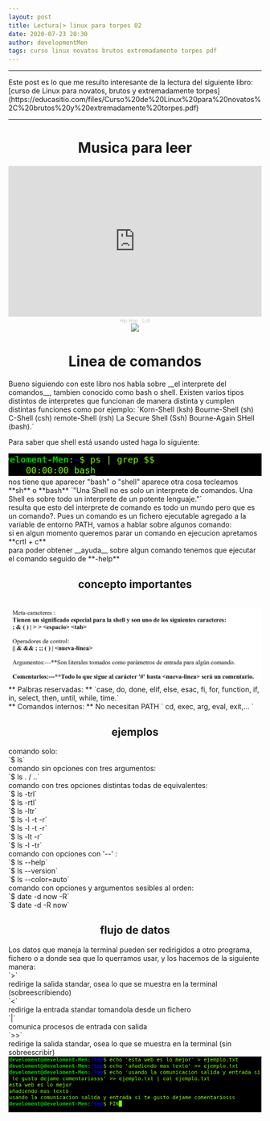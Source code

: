 ```yaml
---
layout: post
title: Lectura|> linux para torpes 02
date: 2020-07-23 20:30
author: developmentMen
tags: curso linux novatos brutos extremadamente torpes pdf
---
```

<hr>
Este post es lo que me resulto interesante de la lectura del siguiente libro:
<br>
[curso de Linux para novatos, brutos y extremadamente torpes](https://educasitio.com/files/Curso%20de%20Linux%20para%20novatos%2C%20brutos%20y%20extremadamente%20torpes.pdf)
<br>
<hr>
<div style="text-align: center;">
	<h1>Musica para leer</h1>
	<iframe width="100%" height="300" scrolling="no" frameborder="no" allow="autoplay" src="https://w.soundcloud.com/player/?url=https%3A//api.soundcloud.com/tracks/465546846&color=%23c9bdd3&auto_play=true&hide_related=false&show_comments=true&show_user=true&show_reposts=false&show_teaser=true&visual=true"></iframe><div style="font-size: 10px; color: #cccccc;line-break: anywhere;word-break: normal;overflow: hidden;white-space: nowrap;text-overflow: ellipsis; font-family: Interstate,Lucida Grande,Lucida Sans Unicode,Lucida Sans,Garuda,Verdana,Tahoma,sans-serif;font-weight: 100;"><a href="https://soundcloud.com/lofi-hip-hop-music" title="Hip Hop" target="_blank" style="color: #cccccc; text-decoration: none;">Hip Hop</a> · <a href="https://soundcloud.com/lofi-hip-hop-music/lofi-hip-hop" title="Lofi" target="_blank" style="color: #cccccc; text-decoration: none;">Lofi</a></div>
	<img src="https://bbvaopen4u.com/sites/default/files/styles/big-image/public/img/new/bbva-open4u-herramientas-linux_1.jpg?itok=aUf6Y7yg">
</div>

<h1 style="text-align: center;">Linea de comandos</h1>
Bueno siguiendo con este libro nos habla sobre __el interprete del comandos__, tambien conocido como bash o shell. Existen varios tipos distintos de interpretes que funcionan de manera distinta y cumplen distintas funciones como por ejemplo:
´Korn-Shell (ksh)
Bourne-Shell (sh)
C-Shell (csh)
remote-Shell (rsh)
La Secure Shell (Ssh)
Bourne-Again SHell (bash).´

Para saber que shell está usando usted haga lo siguiente:
<div style="text-align: center;">
	<img src="img/shell.png">
</div>
nos tiene que aparecer "bash" o "shell" aparece otra cosa tecleamos **sh** o **bash**
	`"Una Shell no es solo un interprete de comandos. Una Shell es sobre todo un interprete de un potente
lenguaje."`
<br>
resulta que esto del interprete de comando es todo un mundo pero que es un comando?. Pues un comando es un fichero ejecutable agregado a la variable de entorno PATH, vamos a hablar sobre algunos comando:
<br>
si en algun momento queremos parar un comando en ejecucion apretamos **crtl + c**
<br>
para poder obtener __ayuda__ sobre algun comando tenemos que ejecutar el comando seguido de **-help**
<br>

<h2 style="text-align: center;">concepto importantes</h2><br>
<img src="img/conshell.png">
** Palbras reservadas: **
`case, do, done, elif, else, esac, fi, for, function, if, in, select, then, until, while, time.`<br>
** Comandos internos: **
No necesitan PATH
` cd, exec, arg, eval, exit,... `

<h2 style="text-align: center;">ejemplos</h2>
comando solo: <br> `$ ls`<br>
comando sin opciones con tres argumentos: <br> `$ ls . / ..`<br>
comando con tres opciones distintas todas de equivalentes:<br>
`$ ls -trl`<br>
`$ ls -rtl`<br>
`$ ls -ltr`<br>
`$ ls -l -t -r`<br>
`$ ls -l -t -r`<br>
`$ ls -lt -r`<br>
`$ ls -l -tr`<br>
comando con opciones con '--' :<br>
`$ ls --help`<br>
`$ ls --version`<br>
`$ ls --color=auto` <br>
comando con opciones y argumentos sesibles al orden: <br>
`$ date -d now -R`<br>
`$ date -d -R now` <br>

<h2 style="text-align: center;">flujo de datos</h2>
Los datos que maneja la terminal pueden ser redirigidos a otro programa, fichero o a donde sea que lo querramos usar, y los hacemos de la siguiente manera:<br>
`>`<br>
redirige la salida standar, osea lo que se muestra en la terminal (sobreescribiendo)
<br>`<`<br>
redirige la entrada standar tomandola desde un fichero
<br>`|`<br>
comunica procesos de entrada con salida
<br>`>>`<br>
redirige la salida standar, osea lo que se muestra en la terminal (sin sobreescribir)
<br>
<div style="text-align: center;">
	<img src="img/flujo.png">
</div>